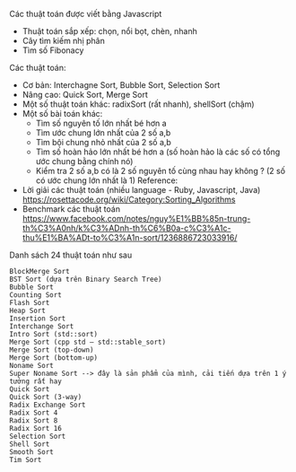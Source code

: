 Các thuật toán được viết bằng Javascript
+ Thuật toán sắp xếp: chọn, nổi bọt, chèn, nhanh
+ Cây tìm kiếm nhị phân
+ Tìm số Fibonacy

Các thuật toán:
+ Cơ bản: Interchagne Sort, Bubble Sort, Selection Sort
+ Nâng cao: Quick Sort, Merge Sort
+ Một số thuật toán khác: radixSort (rất nhanh), shellSort (chậm)
+ Một số bài toán khác: 
  - Tìm số nguyên tố lớn nhất bé hơn a
  - Tìm ước chung lớn nhất của 2 số a,b
  - Tìm bội chung nhỏ nhất của 2 số a,b
  - Tìm số hoàn hảo lớn nhất bé hơn a (số hoàn hảo là các số có tổng ước chung bằng chính nó)
  - Kiểm tra 2 số a,b có là 2 số nguyên tố cùng nhau hay không ? (2 số có ước chung lớn nhất là 1)
Reference:
+ Lời giải các thuật toán (nhiều language - Ruby, Javascript, Java)
  https://rosettacode.org/wiki/Category:Sorting_Algorithms
+ Benchmark các thuật toán
  https://www.facebook.com/notes/nguy%E1%BB%85n-trung-th%C3%A0nh/k%C3%ADnh-th%C6%B0a-c%C3%A1c-thu%E1%BA%ADt-to%C3%A1n-sort/1236886723033916/

Danh sách 24 thuật toán như sau

    BlockMerge Sort
    BST Sort (dựa trên Binary Search Tree)
    Bubble Sort
    Counting Sort
    Flash Sort
    Heap Sort
    Insertion Sort
    Interchange Sort
    Intro Sort (std::sort)
    Merge Sort (cpp std – std::stable_sort)
    Merge Sort (top-down)
    Merge Sort (bottom-up)
    Noname Sort
    Super Noname Sort --> đây là sản phẩm của mình, cải tiến dựa trên 1 ý tưởng rất hay
    Quick Sort
    Quick Sort (3-way)
    Radix Exchange Sort
    Radix Sort 4
    Radix Sort 8
    Radix Sort 16
    Selection Sort
    Shell Sort
    Smooth Sort
    Tim Sort